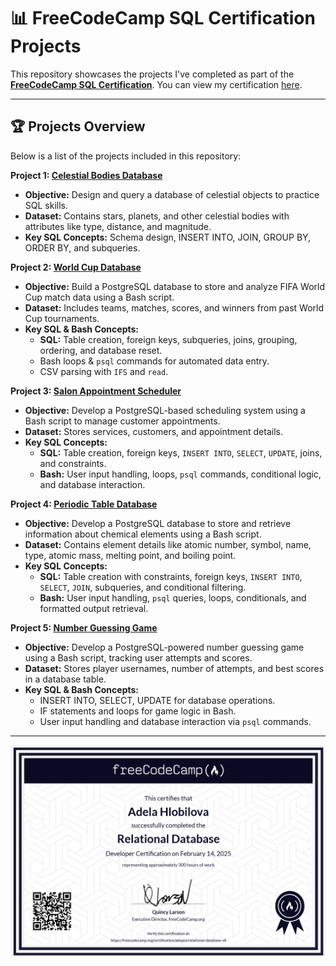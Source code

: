 # 📊 FreeCodeCamp SQL Certification Projects

This repository showcases the projects I've completed as part of the **[FreeCodeCamp SQL Certification](https://www.freecodecamp.org/learn/relational-database)**.
You can view my certification [here](https://www.freecodecamp.org/certification/adepos/relational-database-v8).

---

## 🏆 Projects Overview

Below is a list of the projects included in this repository:

**Project 1: [Celestial Bodies Database](https://github.com/AdelaHlobilova/sql-data-science/tree/main/freecodecamp-sql/celestial-bodies-database)**
- **Objective:** Design and query a database of celestial objects to practice SQL skills.
- **Dataset:** Contains stars, planets, and other celestial bodies with attributes like type, distance, and magnitude.
- **Key SQL Concepts:** Schema design, INSERT INTO, JOIN, GROUP BY, ORDER BY, and subqueries.

**Project 2: [World Cup Database](https://github.com/AdelaHlobilova/sql-data-science/tree/main/freecodecamp-sql/world-cup-database)**
- **Objective:** Build a PostgreSQL database to store and analyze FIFA World Cup match data using a Bash script.
- **Dataset:** Includes teams, matches, scores, and winners from past World Cup tournaments.
- **Key SQL & Bash Concepts:**
  * **SQL:** Table creation, foreign keys, subqueries, joins, grouping, ordering, and database reset.  
  * Bash loops & `psql` commands for automated data entry.
  * CSV parsing with `IFS` and `read`.

**Project 3: [Salon Appointment Scheduler](https://github.com/AdelaHlobilova/sql-data-science/tree/main/freecodecamp-sql/salon-appointment-scheduler)** 
- **Objective:** Develop a PostgreSQL-based scheduling system using a Bash script to manage customer appointments.  
- **Dataset:** Stores services, customers, and appointment details.  
- **Key SQL Concepts:**
  * **SQL:** Table creation, foreign keys, `INSERT INTO`, `SELECT`, `UPDATE`, joins, and constraints.
  * **Bash:** User input handling, loops, `psql` commands, conditional logic, and database interaction.  

**Project 4: [Periodic Table Database](https://github.com/AdelaHlobilova/sql-data-science/tree/main/freecodecamp-sql/periodic-table-database)**
- **Objective:** Develop a PostgreSQL database to store and retrieve information about chemical elements using a Bash script.  
- **Dataset:** Contains element details like atomic number, symbol, name, type, atomic mass, melting point, and boiling point. 
- **Key SQL Concepts:**
    * **SQL:** Table creation with constraints, foreign keys, `INSERT INTO`, `SELECT`, `JOIN`, subqueries, and conditional filtering.
    * **Bash:** User input handling, `psql` queries, loops, conditionals, and formatted output retrieval.  
  
**Project 5: [Number Guessing Game](https://github.com/AdelaHlobilova/sql-data-science/tree/main/freecodecamp-sql/number-guessing-game)**
- **Objective:** Develop a PostgreSQL-powered number guessing game using a Bash script, tracking user attempts and scores.
- **Dataset:** Stores player usernames, number of attempts, and best scores in a database table.
- **Key SQL & Bash Concepts:**
  * INSERT INTO, SELECT, UPDATE for database operations.
  * IF statements and loops for game logic in Bash.
  * User input handling and database interaction via `psql` commands.
     
---

![certificate](https://github.com/AdelaHlobilova/sql-data-science/blob/main/freecodecamp-sql/certificate.png)


